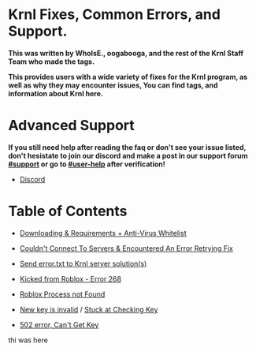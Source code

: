 # Krnl Fixes, Common Errors, and Support.
**This was written by WhoIsE., oogabooga, and the rest of the Krnl Staff Team who made the tags.**

**This provides users with a wide variety of fixes for the Krnl program, as well as why they may encounter issues, You can find tags, and information about Krnl here.**

# Advanced Support
**If you still need help after reading the faq or don't see your issue listed, don't hesistate to join our discord and make a post in our support forum [#support](https://discord.com/channels/903380406743760947/1034883159541694655) or go to [#user-help](https://discord.com/channels/903380406743760947/988170895161962576) after verification!**
- [Discord](https://krnl.place/invite)

# Table of Contents
 - [Downloading & Requirements + Anti-Virus Whitelist](https://github.com/Krnl-staff/FAQ/blob/main/Set%20up%20KRNL.md)
 
 - [Couldn't Connect To Servers & Encountered An Error Retrying Fix](https://github.com/Krnl-staff/FAQ/blob/main/Injection/Connection_Error_Retrying_Error.md)
 
 - [Send error.txt to Krnl server solution(s)](https://github.com/Krnl-staff/FAQ/blob/main/Software/error_txt.md)
 
 - [Kicked from Roblox - Error 268](https://github.com/Krnl-staff/FAQ/blob/main/Injection/Kicked%20from%20Roblox%20-%20268.md)
 
 - [Roblox Process not Found](https://github.com/Krnl-staff/FAQ/blob/main/Software/Roblox%20process%20not%20found.md#roblox-process-not-found)
 
 - [New key is invalid](https://github.com/Krnl-staff/FAQ/blob/main/Key%20system/New%20key%20is%20incorrect.md#new-key-is-incorrect) / [Stuck at Checking Key](https://github.com/Krnl-staff/FAQ/blob/main/Key%20system/New%20key%20is%20incorrect.md#new-key-is-incorrect)
 
 - [502 error, Can't Get Key](https://github.com/Krnl-staff/FAQ/blob/main/Key%20system/502%20error.md)
 
 
thi was here
